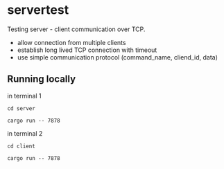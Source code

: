 # servertest

Testing server - client communication over TCP.

* allow connection from multiple clients
* establish long lived TCP connection with timeout
* use simple communication protocol (command_name, cliend_id, data)

## Running locally

in terminal 1

`cd server`

`cargo run -- 7878`

in terminal 2

`cd client`

`cargo run -- 7878`
